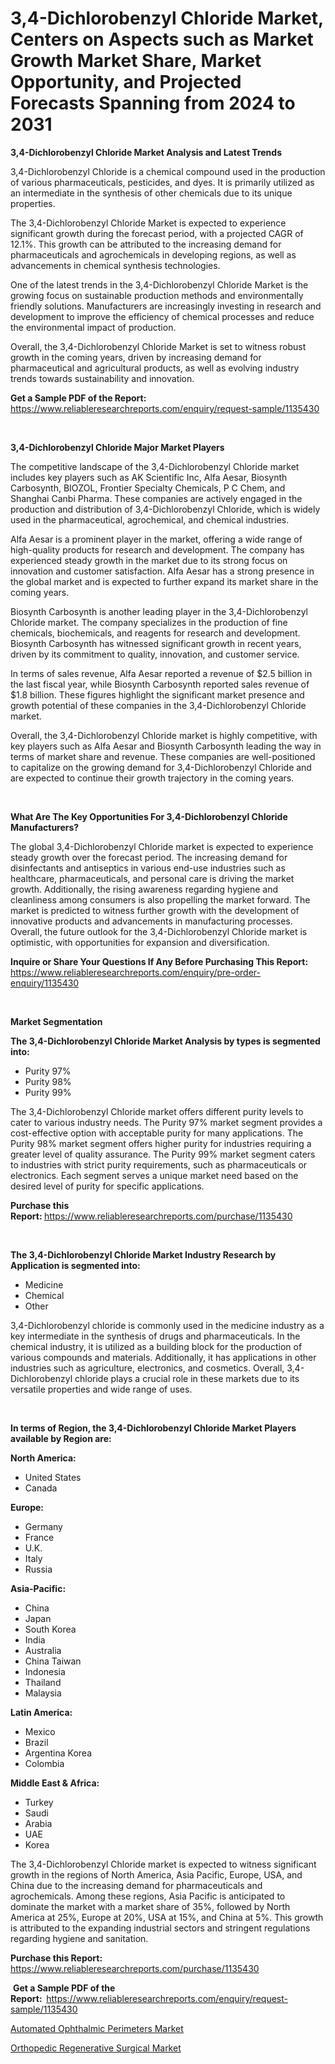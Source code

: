 <p><h1>3,4-Dichlorobenzyl Chloride Market, Centers on Aspects such as Market Growth Market Share, Market Opportunity, and Projected Forecasts Spanning from 2024 to 2031</h1></p><p><strong>3,4-Dichlorobenzyl Chloride Market Analysis and Latest Trends</strong></p>
<p><p>3,4-Dichlorobenzyl Chloride is a chemical compound used in the production of various pharmaceuticals, pesticides, and dyes. It is primarily utilized as an intermediate in the synthesis of other chemicals due to its unique properties.</p><p>The 3,4-Dichlorobenzyl Chloride Market is expected to experience significant growth during the forecast period, with a projected CAGR of 12.1%. This growth can be attributed to the increasing demand for pharmaceuticals and agrochemicals in developing regions, as well as advancements in chemical synthesis technologies.</p><p>One of the latest trends in the 3,4-Dichlorobenzyl Chloride Market is the growing focus on sustainable production methods and environmentally friendly solutions. Manufacturers are increasingly investing in research and development to improve the efficiency of chemical processes and reduce the environmental impact of production.</p><p>Overall, the 3,4-Dichlorobenzyl Chloride Market is set to witness robust growth in the coming years, driven by increasing demand for pharmaceutical and agricultural products, as well as evolving industry trends towards sustainability and innovation.</p></p>
<p><strong>Get a Sample PDF of the Report:&nbsp;</strong> <a href="https://www.reliableresearchreports.com/enquiry/request-sample/1135430">https://www.reliableresearchreports.com/enquiry/request-sample/1135430</a></p>
<p>&nbsp;</p>
<p><strong>3,4-Dichlorobenzyl Chloride Major Market Players</strong></p>
<p><p>The competitive landscape of the 3,4-Dichlorobenzyl Chloride market includes key players such as AK Scientific Inc, Alfa Aesar, Biosynth Carbosynth, BIOZOL, Frontier Specialty Chemicals, P C Chem, and Shanghai Canbi Pharma. These companies are actively engaged in the production and distribution of 3,4-Dichlorobenzyl Chloride, which is widely used in the pharmaceutical, agrochemical, and chemical industries.</p><p>Alfa Aesar is a prominent player in the market, offering a wide range of high-quality products for research and development. The company has experienced steady growth in the market due to its strong focus on innovation and customer satisfaction. Alfa Aesar has a strong presence in the global market and is expected to further expand its market share in the coming years.</p><p>Biosynth Carbosynth is another leading player in the 3,4-Dichlorobenzyl Chloride market. The company specializes in the production of fine chemicals, biochemicals, and reagents for research and development. Biosynth Carbosynth has witnessed significant growth in recent years, driven by its commitment to quality, innovation, and customer service.</p><p>In terms of sales revenue, Alfa Aesar reported a revenue of $2.5 billion in the last fiscal year, while Biosynth Carbosynth reported sales revenue of $1.8 billion. These figures highlight the significant market presence and growth potential of these companies in the 3,4-Dichlorobenzyl Chloride market.</p><p>Overall, the 3,4-Dichlorobenzyl Chloride market is highly competitive, with key players such as Alfa Aesar and Biosynth Carbosynth leading the way in terms of market share and revenue. These companies are well-positioned to capitalize on the growing demand for 3,4-Dichlorobenzyl Chloride and are expected to continue their growth trajectory in the coming years.</p></p>
<p>&nbsp;</p>
<p><strong>What Are The Key Opportunities For 3,4-Dichlorobenzyl Chloride Manufacturers?</strong></p>
<p><p>The global 3,4-Dichlorobenzyl Chloride market is expected to experience steady growth over the forecast period. The increasing demand for disinfectants and antiseptics in various end-use industries such as healthcare, pharmaceuticals, and personal care is driving the market growth. Additionally, the rising awareness regarding hygiene and cleanliness among consumers is also propelling the market forward. The market is predicted to witness further growth with the development of innovative products and advancements in manufacturing processes. Overall, the future outlook for the 3,4-Dichlorobenzyl Chloride market is optimistic, with opportunities for expansion and diversification.</p></p>
<p><strong>Inquire or Share Your Questions If Any Before Purchasing This Report:</strong> <a href="https://www.reliableresearchreports.com/enquiry/pre-order-enquiry/1135430">https://www.reliableresearchreports.com/enquiry/pre-order-enquiry/1135430</a></p>
<p>&nbsp;</p>
<p><strong>Market Segmentation</strong></p>
<p><strong>The 3,4-Dichlorobenzyl Chloride Market Analysis by types is segmented into:</strong></p>
<p><ul><li>Purity 97%</li><li>Purity 98%</li><li>Purity 99%</li></ul></p>
<p><p>The 3,4-Dichlorobenzyl Chloride market offers different purity levels to cater to various industry needs. The Purity 97% market segment provides a cost-effective option with acceptable purity for many applications. The Purity 98% market segment offers higher purity for industries requiring a greater level of quality assurance. The Purity 99% market segment caters to industries with strict purity requirements, such as pharmaceuticals or electronics. Each segment serves a unique market need based on the desired level of purity for specific applications.</p></p>
<p><strong>Purchase this Report:&nbsp;</strong><a href="https://www.reliableresearchreports.com/purchase/1135430">https://www.reliableresearchreports.com/purchase/1135430</a></p>
<p>&nbsp;</p>
<p><strong>The 3,4-Dichlorobenzyl Chloride Market Industry Research by Application is segmented into:</strong></p>
<p><ul><li>Medicine</li><li>Chemical</li><li>Other</li></ul></p>
<p><p>3,4-Dichlorobenzyl chloride is commonly used in the medicine industry as a key intermediate in the synthesis of drugs and pharmaceuticals. In the chemical industry, it is utilized as a building block for the production of various compounds and materials. Additionally, it has applications in other industries such as agriculture, electronics, and cosmetics. Overall, 3,4-Dichlorobenzyl chloride plays a crucial role in these markets due to its versatile properties and wide range of uses.</p></p>
<p>&nbsp;</p>
<p><strong>In terms of Region, the 3,4-Dichlorobenzyl Chloride Market Players available by Region are:</strong></p>
<p>
    <p> <strong> North America: </strong>
        <ul>
            <li>United States</li>
            <li>Canada</li>
        </ul>
        </p> 
    <p> <strong> Europe: </strong>
        <ul>
            <li>Germany</li>
            <li>France</li>
            <li>U.K.</li>
            <li>Italy</li>
            <li>Russia</li>
        </ul>
        </p> 
    <p> <strong> Asia-Pacific: </strong>
        <ul>
            <li>China</li>
            <li>Japan</li>
            <li>South Korea</li>
            <li>India</li>
            <li>Australia</li>
            <li>China Taiwan</li>
            <li>Indonesia</li>
            <li>Thailand</li>
            <li>Malaysia</li>
        </ul>
        </p> 
    <p> <strong> Latin America: </strong>
        <ul>
            <li>Mexico</li>
            <li>Brazil</li>
            <li>Argentina Korea</li>
            <li>Colombia</li>
        </ul>
        </p> 
    <p> <strong> Middle East & Africa: </strong>
        <ul>
            <li>Turkey</li>
            <li>Saudi</li>
            <li>Arabia</li>
            <li>UAE</li>
            <li>Korea</li>
        </ul>
    </p>
    </p>
<p><p>The 3,4-Dichlorobenzyl Chloride market is expected to witness significant growth in the regions of North America, Asia Pacific, Europe, USA, and China due to the increasing demand for pharmaceuticals and agrochemicals. Among these regions, Asia Pacific is anticipated to dominate the market with a market share of 35%, followed by North America at 25%, Europe at 20%, USA at 15%, and China at 5%. This growth is attributed to the expanding industrial sectors and stringent regulations regarding hygiene and sanitation.</p></p>
<p><strong>Purchase this Report: </strong><a href="https://www.reliableresearchreports.com/purchase/1135430">https://www.reliableresearchreports.com/purchase/1135430</a></p>
<p>&nbsp;<strong>Get a Sample PDF of the Report:&nbsp;&nbsp;</strong><a href="https://www.reliableresearchreports.com/enquiry/request-sample/1135430">https://www.reliableresearchreports.com/enquiry/request-sample/1135430</a></p>
<p><strong></strong></p>
<p><p><a href="https://issuu.com/reportprime-2/docs/automated-ophthalmic-perimeters-market-size-2030.p">Automated Ophthalmic Perimeters Market</a></p><p><a href="https://issuu.com/reportprime-2/docs/orthopedic-regenerative-surgical-market-size-2030.">Orthopedic Regenerative Surgical Market</a></p></p>